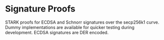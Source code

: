 # Signature Proofs

STARK proofs for ECDSA and Schnorr signatures over the secp256k1 curve. Dummy implementations are available for quicker testing during development. ECDSA signatures are DER encoded.